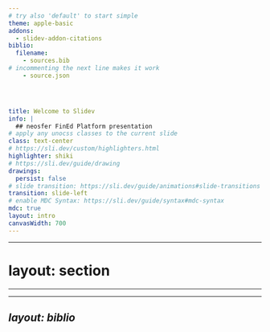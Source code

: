 ```yaml
---
# try also 'default' to start simple
theme: apple-basic
addons:
  - slidev-addon-citations
biblio:
  filename:
    - sources.bib
# incommenting the next line makes it work
    - source.json




title: Welcome to Slidev
info: |
  ## neosfer FinEd Platform presentation
# apply any unocss classes to the current slide
class: text-center
# https://sli.dev/custom/highlighters.html
highlighter: shiki
# https://sli.dev/guide/drawing
drawings:
  persist: false
# slide transition: https://sli.dev/guide/animations#slide-transitions
transition: slide-left
# enable MDC Syntax: https://sli.dev/guide/syntax#mdc-syntax
mdc: true
layout: intro
canvasWidth: 700
---
```


---
 # layout: section
---


<Cite bref="IDKEY"/>

---
layout: biblio
---
